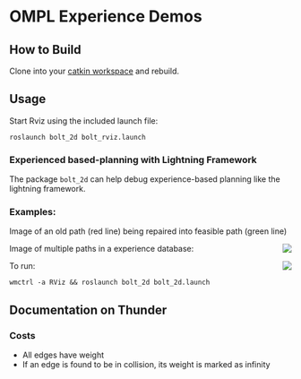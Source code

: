 # OMPL Experience Demos

## How to Build

Clone into your [catkin workspace](http://wiki.ros.org/catkin/Tutorials/create_a_workspace) and rebuild.

## Usage

Start Rviz using the included launch file:

```
roslaunch bolt_2d bolt_rviz.launch
```

### Experienced based-planning with Lightning Framework

The package ``bolt_2d`` can help debug experience-based planning like the lightning framework.

### Examples:

Image of an old path (red line) being repaired into feasible path (green line)

<img align="right" src="https://raw.githubusercontent.com/davetcoleman/ompl_visual_tools/hydro-devel/screenshots/similar_paths.png" />

Image of multiple paths in a experience database:

<img align="right" src="https://raw.githubusercontent.com/davetcoleman/ompl_visual_tools/hydro-devel/screenshots/repaired_path.png" />

To run:

```
wmctrl -a RViz && roslaunch bolt_2d bolt_2d.launch
```

## Documentation on Thunder

### Costs

 - All edges have weight
 - If an edge is found to be in collision, its weight is marked as infinity

